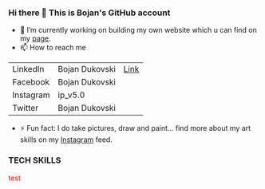 ### Hi there 👋 This is Bojan's GitHub account

- 🔭 I’m currently working on building my own website which u can find on my [page](https://www.bojandukovski.com).
- 📫 How to reach me  

<table>
    <tr>
        <td>LinkedIn</td> <td>Bojan Dukovski</td> <td> <a href="google.com">Link</a> </td>
    </tr>
    <tr>
        <td>Facebook</td> <td>Bojan Dukovski</td>
    </tr>
    <tr>
        <td>Instagram</td> <td>ip_v5.0</td>
    </tr>
    <tr>
        <td>Twitter</td> <td>Bojan Dukovski</td>
    </tr>
</table>


- ⚡ Fun fact: I do take pictures, draw and paint... find more about my art skills on my [Instagram](https://www.instagram.com/ip_v5.0/) feed.

### TECH SKILLS

<p style="color:red;">test</p>

